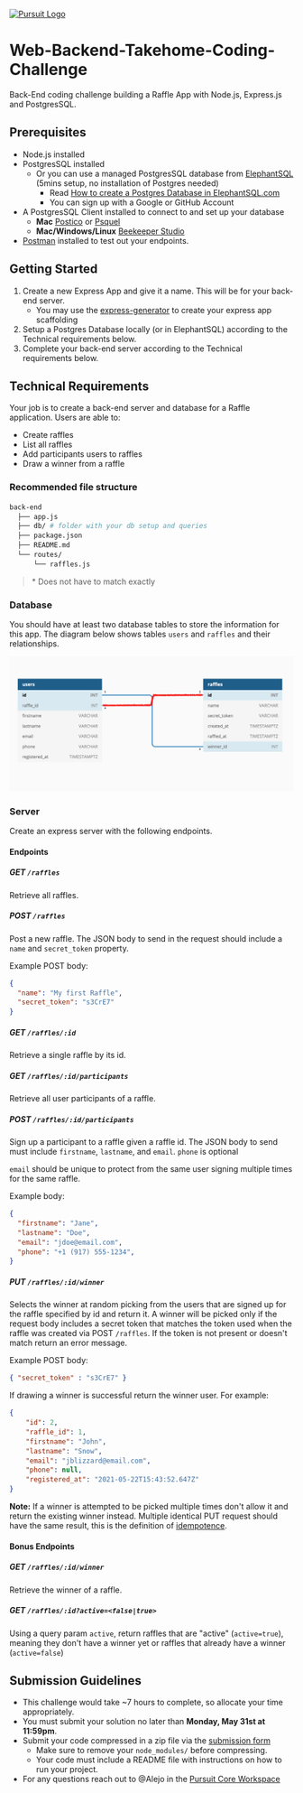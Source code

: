 [![Pursuit Logo](https://avatars1.githubusercontent.com/u/5825944?s=200&v=4)](https://pursuit.org)

# Web-Backend-Takehome-Coding-Challenge

Back-End coding challenge building a Raffle App with Node.js, Express.js and PostgresSQL.

## Prerequisites

- Node.js installed
- PostgresSQL installed
  - Or you can use a managed PostgresSQL database from [ElephantSQL](https://www.elephantsql.com/) (5mins setup, no installation of Postgres needed)
    - Read [How to create a Postgres Database in ElephantSQL.com](./how-to-create-a-postgres-db-in-elephansql.md)
    - You can sign up with a Google or GitHub Account
- A PostgresSQL Client installed to connect to and set up your database
  - **Mac** [Postico](https://eggerapps.at/postico/) or [Psquel](http://www.psequel.com/)
  - **Mac/Windows/Linux** [Beekeeper Studio](https://www.beekeeperstudio.io/get)
- [Postman](https://www.postman.com/product/rest-client/) installed to test out your endpoints.

## Getting Started

1. Create a new Express App and give it a name. This will be for your back-end server.
   - You may use the [express-generator](https://www.npmjs.com/package/express-generator) to create your express app scaffolding
2. Setup a Postgres Database locally (or in ElephantSQL) according to the Technical requirements below.
3. Complete your back-end server according to the Technical requirements below.

## Technical Requirements

Your job is to create a back-end server and database for a Raffle application. Users are able to:

- Create raffles
- List all raffles
- Add participants users to raffles
- Draw a winner from a raffle

### Recommended file structure

```bash
back-end
  ├── app.js
  ├── db/ # folder with your db setup and queries
  ├── package.json
  ├── README.md
  └── routes/
      └── raffles.js
```

>\* Does not have to match exactly


### Database

You should have at least two database tables to store the information for this app. The diagram below shows tables `users` and `raffles` and their relationships.

![database tables diagram](./assets/raffel-app-db-diagram.png)

### Server

Create an express server with the following endpoints.

#### Endpoints

##### GET `/raffles`

Retrieve all raffles.

##### POST `/raffles`

Post a new raffle. The JSON body to send in the request should include a `name` and `secret_token` property.

Example POST body: 

```json
{ 
  "name": "My first Raffle", 
  "secret_token": "s3CrE7" 
}
```

##### GET `/raffles/:id`

Retrieve a single raffle by its id.

##### GET `/raffles/:id/participants`

Retrieve all user participants of a raffle.

##### POST `/raffles/:id/participants`

Sign up a participant to a raffle given a raffle id. The JSON body to send must include `firstname`, `lastname`, and `email`.
`phone` is optional

`email` should be unique to protect from the same user signing multiple times for the same raffle.

Example body: 

```json
{ 
  "firstname": "Jane",
  "lastname": "Doe",
  "email": "jdoe@email.com",
  "phone": "+1 (917) 555-1234",
}
```

##### PUT `/raffles/:id/winner`

Selects the winner at random picking from the users that are signed up for the raffle specified by id and return it. A winner will be picked only if the request body includes a secret token that matches the token used when the raffle was created via POST `/raffles`.  If the token is not present or doesn't match return an error message.

Example POST body:

```json
{ "secret_token" : "s3CrE7" }
```

If drawing a winner is successful return the winner user. For example:

```json
{
    "id": 2,
    "raffle_id": 1,
    "firstname": "John",
    "lastname": "Snow",
    "email": "jblizzard@email.com",
    "phone": null,
    "registered_at": "2021-05-22T15:43:52.647Z"
}
```

**Note:** If a winner is attempted to be picked multiple times don't allow it and return the existing winner instead. Multiple identical PUT request should have the same result, this is the definition of [idempotence](https://developer.mozilla.org/en-US/docs/Web/HTTP/Methods/PUT#:~:text=The%20difference%20between%20PUT%20and,placing%20an%20order%20several%20times.).

#### Bonus Endpoints

##### GET `/raffles/:id/winner`

Retrieve the winner of a raffle.

##### GET `/raffles/:id?active=<false|true>`

Using a query param `active`, return raffles that are "active" (`active=true`), meaning they don't have a winner yet or raffles that already have a winner (`active=false`)

## Submission Guidelines

- This challenge would take ~7 hours to complete, so allocate your time appropriately.
- You must submit your solution no later than **Monday, May 31st at 11:59pm**.
- Submit your code compressed in a zip file via the [submission form](https://docs.google.com/forms/d/e/1FAIpQLSeY0nBqtXTV06b2CmAreHLJzVHlG0cQHUx9g1RKPYer0hNVVQ/viewform?usp=sf_link)
  - Make sure to remove your `node_modules/` before compressing.
  - Your code must include a README file with instructions on how to run your project.
- For any questions reach out to @Alejo in the [Pursuit Core Workspace](https://pursuit-core.slack.com/)
